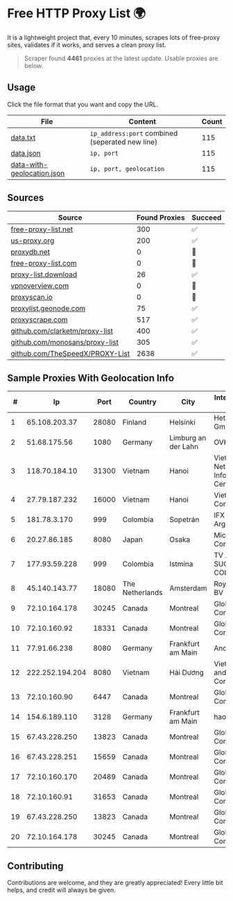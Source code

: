 
# Free HTTP Proxy List 🌍

It is a lightweight project that, every 10 minutes, scrapes lots of free-proxy sites, validates if it works, and serves a clean proxy list.


> Scraper found **4461** proxies at the latest update. Usable proxies are below.

## Usage

Click the file format that you want and copy the URL.


|File|Content|Count|
|----|-------|-----|
|[data.txt](https://raw.githubusercontent.com/themiralay/Proxy-List-World/master/data.txt)|`ip_address:port` combined (seperated new line)|115|
|[data.json](https://raw.githubusercontent.com/themiralay/Proxy-List-World/master/data.json)|`ip, port`|115|
|[data-with-geolocation.json](https://raw.githubusercontent.com/themiralay/Proxy-List-World/master/data-with-geolocation.json)|`ip, port, geolocation`|115|

## Sources

|Source|Found Proxies|Succeed|
|------|-------------|-------|
|[free-proxy-list.net](https://free-proxy-list.net)|300|✅|
|[us-proxy.org](https://www.us-proxy.org)|200|✅|
|[proxydb.net](http://proxydb.net)|0|🚫|
|[free-proxy-list.com](https://free-proxy-list.com/?page=&port=&type%5B%5D=http&type%5B%5D=https&up_time=0&search=Search)|0|🚫|
|[proxy-list.download](https://www.proxy-list.download/HTTP)|26|✅|
|[vpnoverview.com](https://vpnoverview.com/privacy/anonymous-browsing/free-proxy-servers)|0|🚫|
|[proxyscan.io](https://www.proxyscan.io)|0|🚫|
|[proxylist.geonode.com](https://proxylist.geonode.com/api/proxy-list?limit=300&page=1&sort_by=lastChecked&sort_type=desc&protocols=http,https)|75|✅|
|[proxyscrape.com](https://api.proxyscrape.com/v2/?request=displayproxies&protocol=http&timeout=10000&country=all&ssl=all&anonymity=all)|517|✅|
|[github.com/clarketm/proxy-list](https://raw.githubusercontent.com/clarketm/proxy-list/master/proxy-list-raw.txt)|400|✅|
|[github.com/monosans/proxy-list](https://raw.githubusercontent.com/monosans/proxy-list/main/proxies/http.txt)|305|✅|
|[github.com/TheSpeedX/PROXY-List](https://raw.githubusercontent.com/TheSpeedX/PROXY-List/master/http.txt)|2638|✅|


## Sample Proxies With Geolocation Info

|#|Ip|Port|Country|City|Internet Service Provider|
|-|--|----|-------|----|-------------------------|
|1|65.108.203.37|28080|Finland|Helsinki|Hetzner Online GmbH|
|2|51.68.175.56|1080|Germany|Limburg an der Lahn|OVH SAS|
|3|118.70.184.10|31300|Vietnam|Hanoi|Vietnam Internet Network Information Center|
|4|27.79.187.232|16000|Vietnam|Hanoi|Viettel Corporation|
|5|181.78.3.170|999|Colombia|Sopetrán|IFX Networks Argentina S.R.L|
|6|20.27.86.185|8080|Japan|Osaka|Microsoft Corporation|
|7|177.93.59.228|999|Colombia|Istmina|TV AZTECA SUCURSAL COLOMBIA|
|8|45.140.143.77|18080|The Netherlands|Amsterdam|RoyaleHosting BV|
|9|72.10.164.178|30245|Canada|Montreal|GloboTech Communications|
|10|72.10.160.92|18331|Canada|Montreal|GloboTech Communications|
|11|77.91.66.238|8080|Germany|Frankfurt am Main|Andrii Hrosh|
|12|222.252.194.204|8080|Vietnam|Hải Dương|VietNam Post and Telecom Corporation|
|13|72.10.160.90|6447|Canada|Montreal|GloboTech Communications|
|14|154.6.189.110|3128|Germany|Frankfurt am Main|haoxiangyun|
|15|67.43.228.250|13823|Canada|Montreal|GloboTech Communications|
|16|67.43.228.251|15659|Canada|Montreal|GloboTech Communications|
|17|72.10.160.170|20489|Canada|Montreal|GloboTech Communications|
|18|72.10.160.91|31653|Canada|Montreal|GloboTech Communications|
|19|67.43.228.250|13823|Canada|Montreal|GloboTech Communications|
|20|72.10.164.178|30245|Canada|Montreal|GloboTech Communications|



## Contributing

Contributions are welcome, and they are greatly appreciated! Every
little bit helps, and credit will always be given.

